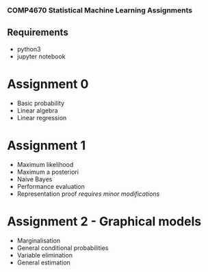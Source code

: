 ### COMP4670 Statistical Machine Learning Assignments

## Requirements
- python3
- jupyter notebook

# Assignment 0
- Basic probability
- Linear algebra
- Linear regression

# Assignment 1
- Maximum likelihood
- Maximum a posteriori
- Naive Bayes
- Performance evaluation
- Representation proof
*requires minor modifications*

# Assignment 2 - Graphical models
- Marginalisation
- General conditional probabilities
- Variable elimination
- General estimation

